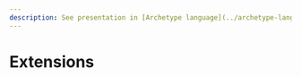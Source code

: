 ```yaml
---
description: See presentation in [Archetype language](../archetype-language/README.md)
---
```


# Extensions

